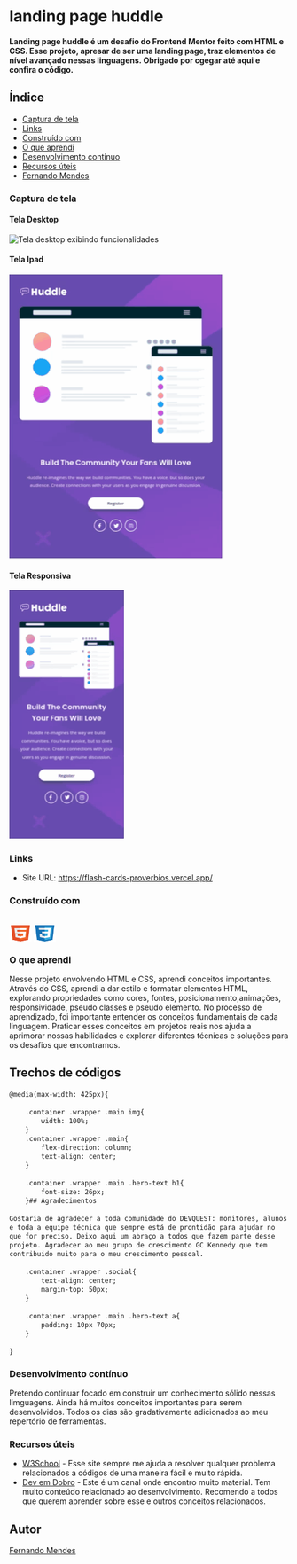 # landing page huddle

#### Landing page huddle é um desafio do Frontend Mentor feito com HTML e CSS. Esse projeto, apresar de ser uma landing page, traz elementos de nível avançado nessas linguagens. Obrigado por cgegar até aqui e confira o código.

## Índice

- [Captura de tela](#captura-de-tela)
- [Links](#links)
- [Construído com](#construído-com)
- [O que aprendi](#o-que-aprendi)
- [Desenvolvimento contínuo](#desenvolvimento-contínuo)
- [Recursos úteis](#recursos-úteis)
- [Fernando Mendes](#autor)

### Captura de tela

#### Tela Desktop

<img src="./images/desktop-huddle.gif" alt="Tela desktop exibindo funcionalidades">

#### Tela Ipad

<img src="./images/ipad-huddle.gif" alt="Tela tablet exibindo funcionalidades">

#### Tela Responsiva

<img src="./images/mobile-huddle.gif" alt="Exibindo responsividade no mobile">

### Links

- Site URL: https://flash-cards-proverbios.vercel.app/

### Construído com

<div style="display: inline_block"><br>
  <img align="center" alt="HTML" height="30" width="40" src="https://raw.githubusercontent.com/devicons/devicon/master/icons/html5/html5-original.svg">
  <img align="center" alt="CSS" height="30" width="40" src="https://raw.githubusercontent.com/devicons/devicon/master/icons/css3/css3-original.svg">       
</div>

### O que aprendi

Nesse projeto envolvendo HTML e CSS, aprendi conceitos importantes. Através do CSS, aprendi a dar estilo e formatar elementos HTML, explorando propriedades como cores, fontes, posicionamento,animações, responsividade, pseudo classes e pseudo elemento. No processo de aprendizado, foi importante entender os conceitos fundamentais de cada linguagem. Praticar esses conceitos em projetos reais nos ajuda a aprimorar nossas habilidades e explorar diferentes técnicas e soluções para os desafios que encontramos.

## Trechos de códigos

```
@media(max-width: 425px){

    .container .wrapper .main img{
        width: 100%;
    }
    .container .wrapper .main{
        flex-direction: column;
        text-align: center;
    }

    .container .wrapper .main .hero-text h1{
        font-size: 26px;
    }## Agradecimentos

Gostaria de agradecer a toda comunidade do DEVQUEST: monitores, alunos e toda a equipe técnica que sempre está de prontidão para ajudar no que for preciso. Deixo aqui um abraço a todos que fazem parte desse projeto. Agradecer ao meu grupo de crescimento GC Kennedy que tem contribuido muito para o meu crescimento pessoal.

    .container .wrapper .social{
        text-align: center;
        margin-top: 50px;
    }

    .container .wrapper .main .hero-text a{
        padding: 10px 70px;
    }

}

```

### Desenvolvimento contínuo

Pretendo continuar focado em construir um conhecimento sólido nessas limguagens. Ainda há muitos conceitos importantes para serem desenvolvidos. Todos os dias são gradativamente adicionados ao meu repertório de ferramentas.

### Recursos úteis

- [W3School](https://www.w3schools.com/css/default.asp) - Esse site sempre me ajuda a resolver qualquer problema relacionados a códigos de uma maneira fácil e muito rápida.
- [Dev em Dobro](https://www.youtube.com/@DevemDobro) - Este é um canal onde encontro muito material. Tem muito conteúdo relacionado ao desenvolvimento. Recomendo a todos que querem aprender sobre esse e outros conceitos relacionados.

## Autor

[Fernando Mendes](https://www.linkedin.com/in/fernandomendesti/)
